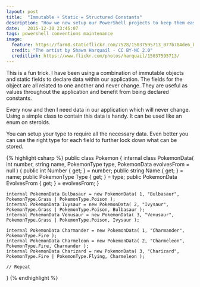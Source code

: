 ```yaml
---
layout: post
title:  "Immutable + Static = Structured Constants"
description: "How we now setup our PowerShell projects to keep them easy to maintain."
date:   2015-12-30 23:45:07
tags: powershell conventions maintenance
image:
  feature: https://farm8.staticflickr.com/7528/15037595713_077b784de6_b.jpg
  credit: "The artist by Shawn Harquail - CC BY-NC 2.0"
  creditlink: https://www.flickr.com/photos/harquail/15037595713/
---
```


This is a fun trick. I have been using a combination of immutable objects and
static fields to declare data within our application. The fields for the object
are all related to one another and never change. They are useful as values
throughout the application and benefit from being declared constants.

Every now and then I need data in our application which will never change. Using
a simple class to contain this data is handy. It can be used like an enum on
steroids.

You can setup your type to require all the necessary data. Even better you can
use the right type for each field to further lock down what can be stored.

{% highlight csharp %}
public class Pokemon {
    internal class PokemonData(
        int number,
        string name,
        PokemonType type,
        PokemonData evolvesFrom = null
    ) {
        public int Number { get; } = number;
        public string Name { get; } = name;
        public PokemonType Type { get; } = type;
        public PokemonData EvolvesFrom { get; } = evolvesFrom;
    }

    internal PokemonData Bulbasaur = new PokemonData( 1, "Bulbasaur", PokemonType.Grass | PokemonType.Poison );
    internal PokemonData Ivysaur = new PokemonData( 2, "Ivysaur", PokemonType.Grass | PokemonType.Poison, Bulbasaur );
    internal PokemonData Venusaur = new PokemonData( 3, "Venusaur", PokemonType.Grass | PokemonType.Poison, Ivysaur );

    internal PokemonData Charmander = new PokemonData( 1, "Charmander", PokemonType.Fire );
    internal PokemonData Charmeleon = new PokemonData( 2, "Charmeleon", PokemonType.Fire, Charmander );
    internal PokemonData Charizard = new PokemonData( 3, "Charizard", PokemonType.Fire | PokemonType.Flying, Charmeleon );

    // Repeat
}
{% endhighlight %}